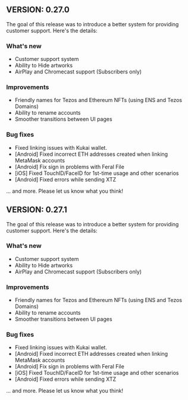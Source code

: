 ## VERSION: 0.27.0

The goal of this release was to introduce a better system for providing customer support. Here's the details:

### What's new
- Customer support system
- Ability to Hide artworks
- AirPlay and Chromecast support (Subscribers only)


### Improvements
- Friendly names for Tezos and Ethereum NFTs (using ENS and Tezos Domains)
- Ability to rename accounts
- Smoother transitions between UI pages

### Bug fixes
- Fixed linking issues with Kukai wallet. 
- [Android] Fixed incorrect ETH addresses created when linking MetaMask accounts
- [Android] Fix sign in problems with Feral File
- [iOS] Fixed TouchID/FaceID for 1st-time usage and other scenarios
- [Android] Fixed errors while sending XTZ

... and more. Please let us know what you think!

## VERSION: 0.27.1

The goal of this release was to introduce a better system for providing customer support. Here's the details:

### What's new
- Customer support system
- Ability to Hide artworks
- AirPlay and Chromecast support (Subscribers only)


### Improvements
- Friendly names for Tezos and Ethereum NFTs (using ENS and Tezos Domains)
- Ability to rename accounts
- Smoother transitions between UI pages

### Bug fixes
- Fixed linking issues with Kukai wallet. 
- [Android] Fixed incorrect ETH addresses created when linking MetaMask accounts
- [Android] Fix sign in problems with Feral File
- [iOS] Fixed TouchID/FaceID for 1st-time usage and other scenarios
- [Android] Fixed errors while sending XTZ

... and more. Please let us know what you think!
